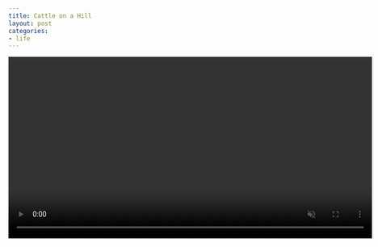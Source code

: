 ```yaml
---
title: Cattle on a Hill
layout: post
categories:
- life
---
```


<video width="720" preload="metadata" muted="true" controls style="display: block;" src="https://link.storjshare.io/s/jxuf52tom2ip7lcplk3nwqve3gpq/media/cattle_on_a_hill.mp4?wrap=0"></video>
